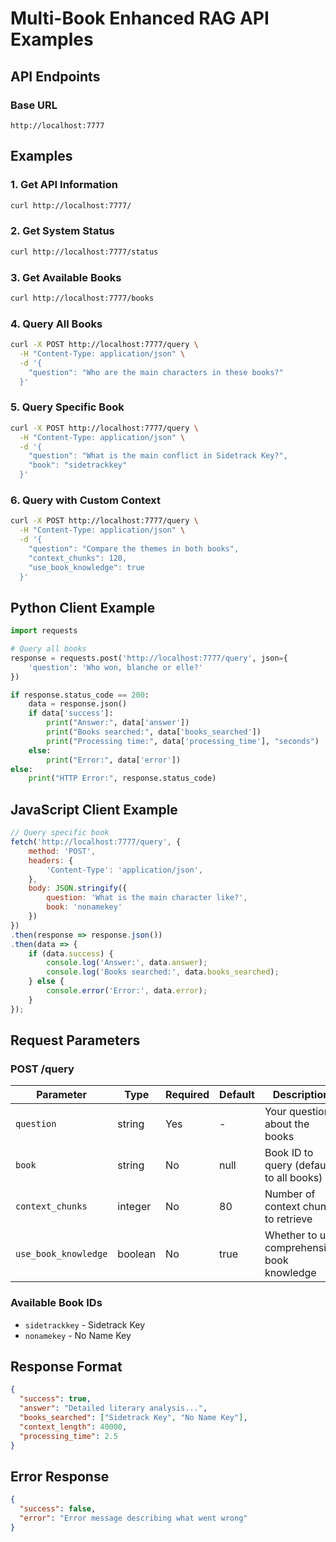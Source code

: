# Multi-Book Enhanced RAG API Examples

## API Endpoints

### Base URL
```
http://localhost:7777
```

## Examples

### 1. Get API Information
```bash
curl http://localhost:7777/
```

### 2. Get System Status
```bash
curl http://localhost:7777/status
```

### 3. Get Available Books
```bash
curl http://localhost:7777/books
```

### 4. Query All Books
```bash
curl -X POST http://localhost:7777/query \
  -H "Content-Type: application/json" \
  -d '{
    "question": "Who are the main characters in these books?"
  }'
```

### 5. Query Specific Book
```bash
curl -X POST http://localhost:7777/query \
  -H "Content-Type: application/json" \
  -d '{
    "question": "What is the main conflict in Sidetrack Key?",
    "book": "sidetrackkey"
  }'
```

### 6. Query with Custom Context
```bash
curl -X POST http://localhost:7777/query \
  -H "Content-Type: application/json" \
  -d '{
    "question": "Compare the themes in both books",
    "context_chunks": 120,
    "use_book_knowledge": true
  }'
```

## Python Client Example

```python
import requests

# Query all books
response = requests.post('http://localhost:7777/query', json={
    'question': 'Who won, blanche or elle?'
})

if response.status_code == 200:
    data = response.json()
    if data['success']:
        print("Answer:", data['answer'])
        print("Books searched:", data['books_searched'])
        print("Processing time:", data['processing_time'], "seconds")
    else:
        print("Error:", data['error'])
else:
    print("HTTP Error:", response.status_code)
```

## JavaScript Client Example

```javascript
// Query specific book
fetch('http://localhost:7777/query', {
    method: 'POST',
    headers: {
        'Content-Type': 'application/json',
    },
    body: JSON.stringify({
        question: 'What is the main character like?',
        book: 'nonamekey'
    })
})
.then(response => response.json())
.then(data => {
    if (data.success) {
        console.log('Answer:', data.answer);
        console.log('Books searched:', data.books_searched);
    } else {
        console.error('Error:', data.error);
    }
});
```

## Request Parameters

### POST /query

| Parameter | Type | Required | Default | Description |
|-----------|------|----------|---------|-------------|
| `question` | string | Yes | - | Your question about the books |
| `book` | string | No | null | Book ID to query (defaults to all books) |
| `context_chunks` | integer | No | 80 | Number of context chunks to retrieve |
| `use_book_knowledge` | boolean | No | true | Whether to use comprehensive book knowledge |

### Available Book IDs
- `sidetrackkey` - Sidetrack Key
- `nonamekey` - No Name Key

## Response Format

```json
{
  "success": true,
  "answer": "Detailed literary analysis...",
  "books_searched": ["Sidetrack Key", "No Name Key"],
  "context_length": 40000,
  "processing_time": 2.5
}
```

## Error Response

```json
{
  "success": false,
  "error": "Error message describing what went wrong"
}
```
